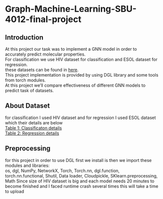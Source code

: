 # Graph-Machine-Learning-SBU-4012-final-project
## Introduction
At this project our task was to implement a GNN model in order to accurately predict molecular properties.<br>
For classification we use HIV dataset for classification and ESOL dataset for regression.<br>
these datasets can be found in [here](https://github.com/hhaji/funqg).<br>
This project implementation is provided by using DGL library and some tools from torch modules.<br>
At this project we’ll compare effectiveness of different GNN models to predict task of datasets.<br>
## About Dataset
for classification I used HIV dataset and for regression I used ESOL dataset which their details are below<br>
[Table 1: Classificaton details](https://raw.githubusercontent.com/MeysamAgah/Graph-Machine-Learning-SBU-4012-final-project/main/table%201.png)<br>
[Table 2: Regression details](https://raw.githubusercontent.com/MeysamAgah/Graph-Machine-Learning-SBU-4012-final-project/main/table%202.png)<br>
## Preprocessing
for this project in order to use DGL first we install is then we import these modules and libraries:<br>
os, dgl, NumPy, NetworkX, Torch, Torch.nn, dgl.function, torch.nn.functional, Shutil, Data loader, Cloudpickle, SKlearn.preprocessing, Math
Since size of HIV dataset is big and each model needs 20 minutes to become finished and I faced runtime crash several times this will take a time to upload

